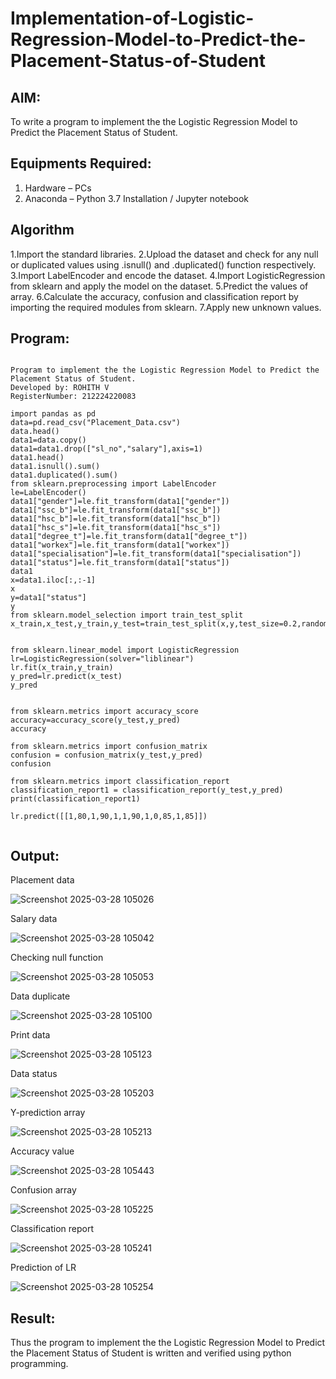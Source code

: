 # Implementation-of-Logistic-Regression-Model-to-Predict-the-Placement-Status-of-Student

## AIM:
To write a program to implement the the Logistic Regression Model to Predict the Placement Status of Student.

## Equipments Required:
1. Hardware – PCs
2. Anaconda – Python 3.7 Installation / Jupyter notebook

## Algorithm
1.Import the standard libraries.
2.Upload the dataset and check for any null or duplicated values using .isnull() and .duplicated() function respectively.
3.Import LabelEncoder and encode the dataset.
4.Import LogisticRegression from sklearn and apply the model on the dataset.
5.Predict the values of array.
6.Calculate the accuracy, confusion and classification report by importing the required modules from sklearn.
7.Apply new unknown values.
## Program:
```

Program to implement the the Logistic Regression Model to Predict the Placement Status of Student.
Developed by: ROHITH V
RegisterNumber: 212224220083  

```
```
import pandas as pd
data=pd.read_csv("Placement_Data.csv")
data.head()
data1=data.copy()
data1=data1.drop(["sl_no","salary"],axis=1)
data1.head()
data1.isnull().sum()
data1.duplicated().sum()
from sklearn.preprocessing import LabelEncoder
le=LabelEncoder()
data1["gender"]=le.fit_transform(data1["gender"])
data1["ssc_b"]=le.fit_transform(data1["ssc_b"])
data1["hsc_b"]=le.fit_transform(data1["hsc_b"])
data1["hsc_s"]=le.fit_transform(data1["hsc_s"])
data1["degree_t"]=le.fit_transform(data1["degree_t"])
data1["workex"]=le.fit_transform(data1["workex"])
data1["specialisation"]=le.fit_transform(data1["specialisation"])
data1["status"]=le.fit_transform(data1["status"])
data1
x=data1.iloc[:,:-1]
x
y=data1["status"]
y
from sklearn.model_selection import train_test_split
x_train,x_test,y_train,y_test=train_test_split(x,y,test_size=0.2,random_state=0)


from sklearn.linear_model import LogisticRegression
lr=LogisticRegression(solver="liblinear")
lr.fit(x_train,y_train)
y_pred=lr.predict(x_test)
y_pred


from sklearn.metrics import accuracy_score
accuracy=accuracy_score(y_test,y_pred)
accuracy

from sklearn.metrics import confusion_matrix
confusion = confusion_matrix(y_test,y_pred)
confusion

from sklearn.metrics import classification_report
classification_report1 = classification_report(y_test,y_pred)
print(classification_report1)

lr.predict([[1,80,1,90,1,1,90,1,0,85,1,85]])


```

## Output:
Placement data

![Screenshot 2025-03-28 105026](https://github.com/user-attachments/assets/91d05db0-2837-4f06-b508-2c420035c9ec)


Salary data

![Screenshot 2025-03-28 105042](https://github.com/user-attachments/assets/267bf203-c04f-4852-9047-6e8c803ba451)


Checking null function


![Screenshot 2025-03-28 105053](https://github.com/user-attachments/assets/97b43ff9-86fd-4723-8064-4d43936499df)


Data duplicate

![Screenshot 2025-03-28 105100](https://github.com/user-attachments/assets/f0723727-dc4b-4711-b682-143317b7efd6)


Print data

![Screenshot 2025-03-28 105123](https://github.com/user-attachments/assets/e6611498-58ed-4277-bb37-c7ae71157501)


Data status

![Screenshot 2025-03-28 105203](https://github.com/user-attachments/assets/58b58826-d88a-4e2a-8a8f-a1988d10b3ca)


Y-prediction array

![Screenshot 2025-03-28 105213](https://github.com/user-attachments/assets/f959e448-a08a-4c09-9479-5d4fe8d758fd)


Accuracy value

![Screenshot 2025-03-28 105443](https://github.com/user-attachments/assets/0bc94271-543a-4713-92db-32d9e81ae95d)


Confusion array

![Screenshot 2025-03-28 105225](https://github.com/user-attachments/assets/ec942e5b-fab8-49fe-9c63-8d6c5bc28e97)


Classification report

![Screenshot 2025-03-28 105241](https://github.com/user-attachments/assets/33f46544-b752-4e84-95dc-051cc2646385)


Prediction of LR

![Screenshot 2025-03-28 105254](https://github.com/user-attachments/assets/9c90dca1-1394-4673-922a-be25d982f95d)



## Result:
Thus the program to implement the the Logistic Regression Model to Predict the Placement Status of Student is written and verified using python programming.
